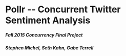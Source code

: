 # Pollr -- Concurrent Twitter Sentiment Analysis #
##### Fall 2015 Concurrency Final Project #####
##### Stephen Michel, Seth Kahn, Gabe Terrell #####
